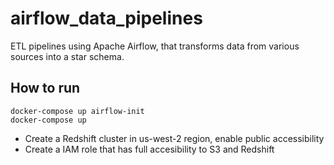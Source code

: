 # airflow_data_pipelines
ETL pipelines using Apache Airflow, that transforms data from various sources into a star schema.

## How to run
```
docker-compose up airflow-init
docker-compose up
```

- Create a Redshift cluster in us-west-2 region, enable public accessibility
- Create a IAM role that has full accesibility to S3 and Redshift
